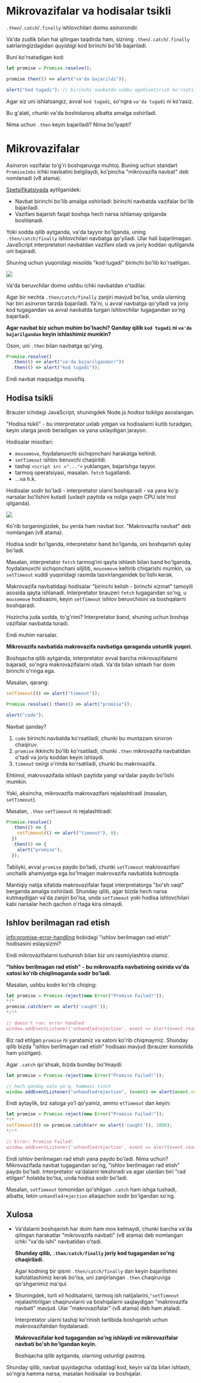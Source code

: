 # Mikrovazifalar va hodisalar tsikli

`.then`/`.catch`/`.finally` ishlovchilari doimo asinxrondir.

Va'da zudlik bilan hal qilingan taqdirda ham, sizning `.then`/`.catch`/`.finally` satrlaringizdagidan _quyidagi_ kod birinchi bo'lib bajariladi.

Buni ko'rsatadigan kod:

```js run
let promise = Promise.resolve();

promise.then(() => alert("va'da bajarildi"));

alert("kod tugadi"); // birinchi navbatda ushbu ogohlantirish ko'rsatiladi
```

Agar siz uni ishlatsangiz, avval `kod tugadi`, so'ngra `va'da tugadi` ni ko'rasiz.

Bu g'alati, chunki va'da boshidanoq albatta amalga oshiriladi.

Nima uchun `.then` keyin bajariladi? Nima bo'lyapti?

# Mikrovazifalar

Asinxron vazifalar to'g'ri boshqaruvga muhtoj. Buning uchun standart `PromiseJobs` ichki navbatini belgilaydi, ko'pincha "mikrovazifa navbat" deb nomlanadi (v8 atama).

[Spetsifikatsiyada](https://tc39.github.io/ecma262/#sec-jobs-and-job-queues) aytilganidek:

- Navbat birinchi bo'lib amalga oshiriladi: birinchi navbatda vazifalar bo'lib bajariladi.
- Vazifani bajarish faqat boshqa hech narsa ishlamay qolganda boshlanadi.

Yoki sodda qilib aytganda, va'da tayyor bo'lganda, uning `.then/catch/finally` ishlovchilari navbatga qo'yiladi. Ular hali bajarilmagan. JavaScript interpretatori navbatdan vazifani oladi va joriy koddan qutilganda uni bajaradi.

Shuning uchun yuqoridagi misolda "kod tugadi" birinchi bo'lib ko'rsatilgan.

![](promiseQueue.svg)

Va'da beruvchilar doimo ushbu ichki navbatdan o'tadilar.

Agar bir nechta `.then/catch/finally` zanjiri mavjud bo'lsa, unda ularning har biri asinxron tarzda bajariladi. Ya'ni, u avval navbatga qo'yiladi va joriy kod tugagandan va avval navbatda turgan ishlovchilar tugagandan so'ng bajariladi.

**Agar navbat biz uchun muhim bo'lsachi? Qanday qilib `kod tugadi` ni `va'da bajarilgandan` keyin ishlashimiz mumkin?**

Oson, uni `.then` bilan navbatga qo'ying.

```js run
Promise.resolve()
  .then(() => alert("va'da bajarilgandan!"))
  .then(() => alert("kod tugadi"));
```

Endi navbat maqsadga muvofiq.

## Hodisa tsikli

Brauzer ichidagi JavaScript, shuningdek Node.js _hodisa tsikliga_ asoslangan.

"Hodisa tsikli" - bu interpretator uxlab yotgan va hodisalarni kutib turadgan, keyin ularga javob beradigan va yana uxlaydigan jarayon.

Hodisalar misollari:

- `mousemove`, foydalanuvchi sichqonchani harakatga keltirdi.
- `setTimeout` ishlov beruvchi chaqirildi.
- tashqi `<script src ="...">` yuklangan, bajarishga tayyor.
- tarmoq operatsiyasi, masalan. `fetch` tugallandi.
- ...va h.k.

Hodisalar sodir bo'ladi - interpretator ularni boshqaradi - va yana ko'p narsalar bo'lishini kutadi (uxlash paytida va nolga yaqin CPU iste'mol qilganda).

![](eventLoop.svg)

Ko'rib turganingizdek, bu yerda ham navbat bor. "Makrovazifa navbat" deb nomlangan (v8 atama).

Hodisa sodir bo'lganda, interpretator band bo'lganda, uni boshqarish qulay bo'ladi.

Masalan, interpretator `fetch` tarmog'ini qayta ishlash bilan band bo'lganida, foydalanuvchi sichqonchani siljitib, `mousemove` keltirib chiqarishi mumkin, va `setTimeout` xuddi yuqoridagi rasmda tasvirlanganidek bo'lishi kerak.

Makrovazifa navbatidagi hodisalar "birinchi kelish - birinchi xizmat" tamoyili asosida qayta ishlanadi. Interpretator brauzeri `fetch` tugagandan so'ng, u `mousemove` hodisasini, keyin `setTimeout` ishlov beruvchisini va boshqalarni boshqaradi.

Hozircha juda sodda, to'g'rimi? Interpretator band, shuning uchun boshqa vazifalar navbatda turadi.

Endi muhim narsalar.

**Mikrovazifa navbatida makrovazifa navbatiga qaraganda ustunlik yuqori.**

Boshqacha qilib aytganda, interpretator avval barcha mikrovazifalarni bajaradi, so'ngra makrovazifalarni oladi. Va'da bilan ishlash har doim birinchi o'ringa ega.

Masalan, qarang:

```js run
setTimeout(() => alert("timeout"));

Promise.resolve().then(() => alert("promise"));

alert("code");
```

Navbat qanday?

1. `code` birinchi navbatda ko'rsatiladi, chunki bu muntazam sinxron chaqiruv.
2. `promise` ikkinchi bo'lib ko'rsatiladi, chunki `.then` mikrovazifa navbatidan o'tadi va joriy koddan keyin ishlaydi.
3. `timeout` oxirgi o'rinda ko'rsatiladi, chunki bu makrovazifa.

Ehtimol, makrovazifada ishlash paytida yangi va'dalar paydo bo'lishi mumkin.

Yoki, aksincha, mikrovazifa makrovazifani rejalashtiradi (masalan, `setTimeout`).

Masalan, `.then` `setTimeout` ni rejalashtiradi:

```js run
Promise.resolve()
  .then(() => {
    setTimeout(() => alert("timeout"), 0);
  })
  .then(() => {
    alert("promise");
  });
```

Tabiiyki, avval `promise` paydo bo'ladi, chunki `setTimeout` makrovazifani unchalik ahamiyatga ega bo'lmagan makrovazifa navbatida kutmoqda.

Mantiqiy natija sifatida makrovazifalar faqat interpretatorga "bo'sh vaqt" berganda amalga oshiriladi. Shunday qilib, agar bizda hech narsa kutmaydigan va'da zanjiri bo'lsa, unda `setTimeout` yoki hodisa ishlovchilari kabi narsalar hech qachon o'rtaga kira olmaydi.

## Ishlov berilmagan rad etish

<info:promise-error-handling> bobidagi "ishlov berilmagan rad etish" hodisasini eslaysizmi?

Endi mikrovazifalarni tushunish bilan biz uni rasmiylashtira olamiz.

**"Ishlov berilmagan rad etish" - bu mikrovazifa navbatining oxirida va'da xatosi ko'rib chiqilmaganda sodir bo'ladi.**

Masalan, ushbu kodni ko'rib chiqing:

```js run
let promise = Promise.reject(new Error("Promise Failed!"));
*!*
promise.catch(err => alert('caught'));
*/!*

// doesn't run: error handled
window.addEventListener('unhandledrejection', event => alert(event.reason));
```

Biz rad etilgan `promise` ni yaratamiz va xatoni ko'rib chiqmaymiz. Shunday qilib bizda "ishlov berilmagan rad etish" hodisasi mavjud (brauzer konsolida ham yozilgan).

Agar `.catch` qo'shsak, bizda bunday bo'lmaydi:

```js run
let promise = Promise.reject(new Error("Promise Failed!"));

// hech qanday xato yo'q, hammasi tinch
window.addEventListener("unhandledrejection", (event) => alert(event.reason));
```

Endi aytaylik, biz xatoga yo'l qo'yamiz, ammo `etTimeout` dan keyin:

```js run
let promise = Promise.reject(new Error("Promise Failed!"));
*!*
setTimeout(() => promise.catch(err => alert('caught')), 1000);
*/!*

// Error: Promise Failed!
window.addEventListener('unhandledrejection', event => alert(event.reason));
```

Endi ishlov berilmagan rad etish yana paydo bo'ladi. Nima uchun? Mikrovazifada navbat tugagandan so'ng, "ishlov berilmagan rad etish" paydo bo'ladi. Interpretator va'dalarni tekshiradi va agar ulardan biri "rad etilgan" holatda bo'lsa, unda hodisa sodir bo'ladi.

Masalan, `setTimeout` tomonidan qo'shilgan `.catch` ham ishga tushadi, albatta, lekin `unhandledrejection` allaqachon sodir bo'lgandan so'ng.

## Xulosa

- Va'dalarni boshqarish har doim ham mos kelmaydi, chunki barcha va'da qilingan harakatlar "mikrovazifa navbati" (v8 atama) deb nomlangan ichki "va'da ishi" navbatidan o'tadi.

  **Shunday qilib, `.then/catch/finally` joriy kod tugagandan so'ng chaqiriladi.**

  Agar kodning bir qismi `.then/catch/finally` dan keyin bajarilishini kafolatlashimiz kerak bo'lsa, uni zanjirlangan `.then` chaqiruviga qo'shganimiz ma'qul.

- Shuningdek, turli xil hodisalarni, tarmoq ish natijalarini,`"setTimeout` rejalashtirilgan chaqiruvlarni va boshqalarni saqlaydigan "makrovazifa navbati" mavjud. Ular "makrovazifalar" (v8 atama) deb ham ataladi.

  Interpretator ularni tashqi ko'rinish tartibida boshqarish uchun makrovazifalrdan foydalanadi.

  **Makrovazifalar kod tugagandan so'ng ishlaydi _va_ mikrovazifalar navbati bo'sh bo'lgandan keyin.**

  Boshqacha qilib aytganda, ularning ustunligi pastroq.

Shunday qilib, navbat quyidagicha: odatdagi kod, keyin va'da bilan ishlash, so'ngra hamma narsa, masalan hodisalar va boshqalar.
